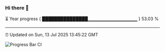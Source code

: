 ### Hi there 👋

⏳ Year progress { ███████████████▁▁▁▁▁▁▁▁▁▁▁▁▁▁▁ } 53.03 %

---

⏰ Updated on Sun, 13 Jul 2025 13:45:22 GMT

![Progress Bar CI](https://github.com/IshwaranRudhara/GIT-ACTION/workflows/Progress%20Bar%20CI/badge.svg)
